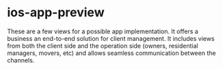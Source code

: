 # ios-app-preview
These are a few views for a possible app implementation. It offers a business an end-to-end solution for client management. It includes views from both the client side and the operation side (owners, residential managers, movers, etc) and allows seamless communication between the channels.

